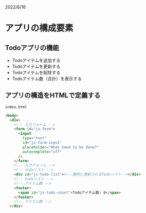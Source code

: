 2022/6/16
# アプリの構成要素

## Todoアプリの機能

- Todoアイテムを追加する
- Todoアイテムを更新する
- Todoアイテムを削除する
- Todoアイテム数（合計）を表示する

## アプリの構造をHTMLで定義する
`index.html`
```html
<body>
  <div>
    <!-- 入力フォーム -->
    <form id="js-form">
      <input
        type="text"
        id="js-form-input"
        placeholder="What need to be done?"
        autocomplete="off"
      />
    </form>
    <!-- 入力フォーム -->
    <!-- todoリスト -->
    <div id="js-todo-list"><!--動的に更新されるTodoリスト--></div>
    <!-- todoリスト -->
    <!-- アイテム数 -->
    <footer>
      <span id="js-todo-count">Todoアイテム数: 0</span>
    </footer>
    <!-- アイテム数 -->
  </div>
```
